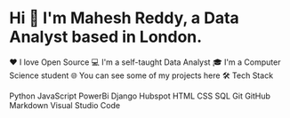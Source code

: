 #                                                              Hi 👋 I'm Mahesh Reddy, a Data Analyst based in London.
❤ I love Open Source
💻 I'm a self-taught Data Analyst
🎓 I'm a Computer Science student
🌐 You can see some of my projects here
🛠  Tech Stack


Python  JavaScript  PowerBi  Django  Hubspot 
HTML  CSS  SQL  Git  GitHub  Markdown
Visual Studio Code   
